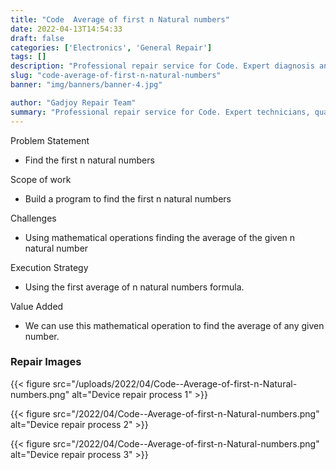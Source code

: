 ```yaml
---
title: "Code  Average of first n Natural numbers"
date: 2022-04-13T14:54:33
draft: false
categories: ['Electronics', 'General Repair']
tags: []
description: "Professional repair service for Code. Expert diagnosis and quality repairs in Bangalore."
slug: "code-average-of-first-n-natural-numbers"
banner: "img/banners/banner-4.jpg"

author: "Gadjoy Repair Team"
summary: "Professional repair service for Code. Expert technicians, quality parts, warranty included."
---
```


Problem Statement 

- Find the first n natural numbers

Scope of work 

- Build a program to find the first n natural numbers

Challenges 

- Using mathematical operations finding the average of the given n natural number

Execution Strategy 

- Using the first average of n natural numbers formula.

Value Added 

- We can use this mathematical operation to find the average of any given number.

### Repair Images

{{< figure src="/uploads/2022/04/Code--Average-of-first-n-Natural-numbers.png" alt="Device repair process 1" >}}

{{< figure src="/2022/04/Code--Average-of-first-n-Natural-numbers.png" alt="Device repair process 2" >}}

{{< figure src="/2022/04/Code--Average-of-first-n-Natural-numbers.png" alt="Device repair process 3" >}}

